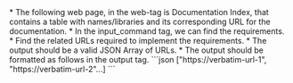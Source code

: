 <rules>
* The following web page, in the web-tag is Documentation Index, that contains a table with names/libraries and its corresponding URL for the documentation.
* In the input_command tag, we can find the requirements. 
* Find the related URLs required to implement the requirements. 
</rules>

<requirements>

</requirements>

<web>

</web>

<formatting>
* The output should be a valid JSON Array of URLs.
* The output should be formatted as follows in the output tag.
</formatting>

<output>
```json
    ["https://verbatim-url-1", "https://verbatim-url-2"...]
```
</output>

